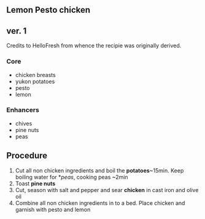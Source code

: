 ## Lemon Pesto chicken 
ver. 1
----

Credits to HelloFresh from whence the recipie was originally derived.

### Core
* chicken breasts
* yukon potatoes
* pesto
* lemon

### Enhancers
* chives
* pine nuts
* peas

## Procedure

1. Cut all non chicken ingredients and boil the **potatoes**~15min. Keep boiling water for **peas*, cooking peas ~2min
2. Toast **pine nuts**
3. Cut, season with salt and pepper and sear **chicken** in cast iron and olive oil
4. Combine all non chicken ingredients in to a bed. Place chicken and garnish with pesto and lemon



